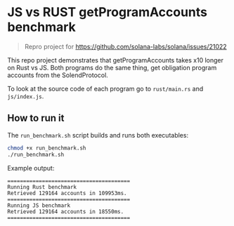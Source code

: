 # JS vs RUST getProgramAccounts benchmark 

> Repro project for https://github.com/solana-labs/solana/issues/21022

This repo project demonstrates that getProgramAccounts takes x10 longer on Rust vs JS. Both programs do the same thing, get obligation program accounts from the SolendProtocol.

To look at the source code of each program go to `rust/main.rs` and `js/index.js`.

## How to run it
The `run_benchmark.sh` script builds and runs both executables:

```sh
chmod +x run_benchmark.sh
./run_benchmark.sh
```

Example output:
```log
=======================================
Running Rust benchmark
Retrieved 129164 accounts in 109953ms.
=======================================
Running JS benchmark
Retrieved 129164 accounts in 18550ms.
=======================================
```

